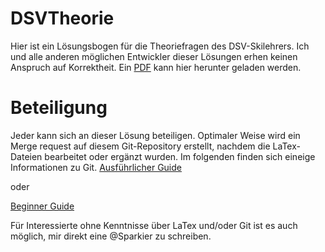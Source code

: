 # DSVTheorie
Hier ist ein Lösungsbogen für die Theoriefragen des DSV-Skilehrers. Ich und alle anderen möglichen Entwickler dieser Lösungen erhen keinen Anspruch auf Korrektheit.
Ein [PDF](https://gitlab.com/Sparkier/DSVTheorie/blob/master/LaTex/solution.pdf) kann hier herunter geladen werden.

# Beteiligung
Jeder kann sich an dieser Lösung beteiligen. Optimaler Weise wird ein Merge request auf diesem Git-Repository erstellt, nachdem die LaTex-Dateien bearbeitet oder ergänzt wurden. Im folgenden finden sich eineige Informationen zu Git.
[Ausführlicher Guide](https://git-scm.com/book/en/v2/Getting-Started-About-Version-Control)

oder 

[Beginner Guide](http://rogerdudler.github.io/git-guide/)

Für Interessierte ohne Kenntnisse über LaTex und/oder Git ist es auch möglich, mir direkt eine @Sparkier zu schreiben.